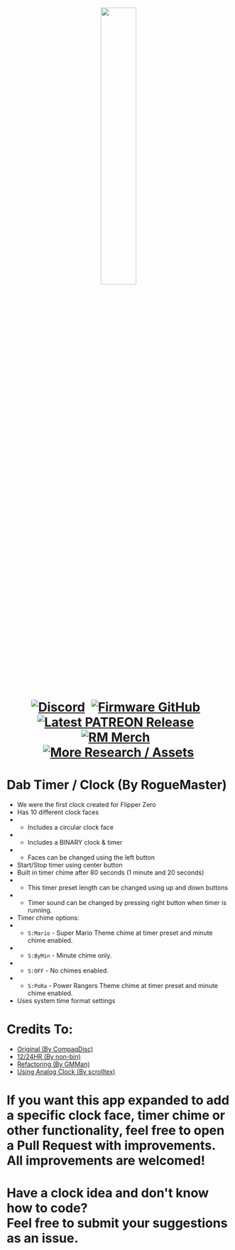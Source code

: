 <h1 align="center"><a href='https://rogue-master.net'><img src="https://lh3.googleusercontent.com/d/1EqKVTt3clsfM8pFoZVfl4kPzm9oNqWkY" width="40%"></a>
<br><a href='https://discord.gg/gF2bBUzAFe' target='_blank'><img src='https://lh3.googleusercontent.com/d/1Ytf8DOQZuFhzWUL2Vm-TTPVrdwRt5wi-' alt='Discord' title='Discord'></a>
&nbsp;<a href='https://github.com/RogueMaster/flipperzero-firmware-wPlugins/releases/latest' target='_blank'><img src='https://lh3.googleusercontent.com/d/1DvytrGJms7OaLDrYDA8hTawwqdoi5rDo' alt='Firmware GitHub' title='Firmware GitHub'></a>
&nbsp;<a href='https://www.patreon.com/RogueMaster?filters[tag]=Latest%20Release' target='_blank'><img src='https://lh3.googleusercontent.com/d/1iYQlRQXM7nA4IAdcPwvcKRSTCMoi8tug' alt='Latest PATREON Release' title='Latest PATREON Release'></a>
&nbsp;<a href='https://shop.rogue-master.net/' target='_blank'><img src='https://lh3.googleusercontent.com/d/1jMPWENvOTabzjJALFj82U72LGsRWuUuQ' alt='RM Merch'' title='RM Merch'></a>
&nbsp;<a href='https://github.com/RogueMaster/awesome-flipperzero-withModules' target='_blank'><img src='https://lh3.googleusercontent.com/d/1gjui0-UZNerG13PUblXjmr1YaSAjIf2k' alt='More Research / Assets' title='More Research / Assets'></a></h1>

# Dab Timer / Clock (By RogueMaster)
- We were the first clock created for Flipper Zero
- Has 10 different clock faces
- - Includes a circular clock face
- - Includes a BINARY clock & timer
- - Faces can be changed using the left button
- Start/Stop timer using center button
- Built in timer chime after 80 seconds (1 minute and 20 seconds)
- - This timer preset length can be changed using up and down buttons
- - Timer sound can be changed by pressing right button when timer is running.
- Timer chime options:
- - `S:Mario` - Super Mario Theme chime at timer preset and minute chime enabled.
- - `S:ByMin` - Minute chime only.
- - `S:OFF` - No chimes enabled.
- - `S:PoRa` - Power Rangers Theme chime at timer preset and minute chime enabled.
- Uses system time format settings

# Credits To:
- [Original (By CompaqDisc)](https://gist.github.com/CompaqDisc/4e329c501bd03c1e801849b81f48ea61)
- [12/24HR (By non-bin)](https://github.com/RogueMaster/flipperzero-firmware-wPlugins/pull/254)
- [Refactoring (By GMMan)](https://github.com/RogueMaster/flipperzero-firmware-wPlugins/pull/256)
- [Using Analog Clock (By scrolltex)](https://github.com/scrolltex/flipper_analog_clock)


# If you want this app expanded to add a specific clock face, timer chime or other functionality, feel free to open a Pull Request with improvements. <br>All improvements are welcomed!

# Have a clock idea and don't know how to code?<br>Feel free to submit your suggestions as an issue.
